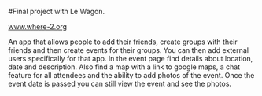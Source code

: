 #Final project with Le Wagon. 

www.where-2.org

An app that allows people to add their friends, create groups with their friends and then create events for their groups. You can then add external users specifically for that app. In the event page find details about location, date and description. Also find a map with a link to google maps, a chat feature for all attendees and the ability to add photos of the event. Once the event date is passed you can still view the event and see the photos. 

